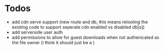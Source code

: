 # Todos

- add cdn serve support (new route and db, this means retooling the existing code to support seperate cdn enabled vs disabled db[s])
- add serverside user auth
- add permissions to allow for guest downloads when not authenicated as the file owner (i think it should just be a )
